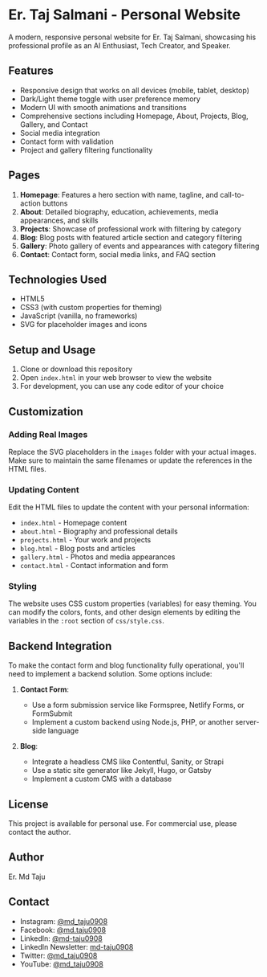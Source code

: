 # Er. Taj Salmani - Personal Website

A modern, responsive personal website for Er. Taj Salmani, showcasing his professional profile as an AI Enthusiast, Tech Creator, and Speaker.

## Features

- Responsive design that works on all devices (mobile, tablet, desktop)
- Dark/Light theme toggle with user preference memory
- Modern UI with smooth animations and transitions
- Comprehensive sections including Homepage, About, Projects, Blog, Gallery, and Contact
- Social media integration
- Contact form with validation
- Project and gallery filtering functionality

## Pages

1. **Homepage**: Features a hero section with name, tagline, and call-to-action buttons
2. **About**: Detailed biography, education, achievements, media appearances, and skills
3. **Projects**: Showcase of professional work with filtering by category
4. **Blog**: Blog posts with featured article section and category filtering
5. **Gallery**: Photo gallery of events and appearances with category filtering
6. **Contact**: Contact form, social media links, and FAQ section

## Technologies Used

- HTML5
- CSS3 (with custom properties for theming)
- JavaScript (vanilla, no frameworks)
- SVG for placeholder images and icons

## Setup and Usage

1. Clone or download this repository
2. Open `index.html` in your web browser to view the website
3. For development, you can use any code editor of your choice

## Customization

### Adding Real Images

Replace the SVG placeholders in the `images` folder with your actual images. Make sure to maintain the same filenames or update the references in the HTML files.

### Updating Content

Edit the HTML files to update the content with your personal information:

- `index.html` - Homepage content
- `about.html` - Biography and professional details
- `projects.html` - Your work and projects
- `blog.html` - Blog posts and articles
- `gallery.html` - Photos and media appearances
- `contact.html` - Contact information and form

### Styling

The website uses CSS custom properties (variables) for easy theming. You can modify the colors, fonts, and other design elements by editing the variables in the `:root` section of `css/style.css`.

## Backend Integration

To make the contact form and blog functionality fully operational, you'll need to implement a backend solution. Some options include:

1. **Contact Form**:
   - Use a form submission service like Formspree, Netlify Forms, or FormSubmit
   - Implement a custom backend using Node.js, PHP, or another server-side language

2. **Blog**:
   - Integrate a headless CMS like Contentful, Sanity, or Strapi
   - Use a static site generator like Jekyll, Hugo, or Gatsby
   - Implement a custom CMS with a database

## License

This project is available for personal use. For commercial use, please contact the author.

## Author

Er. Md Taju

## Contact

- Instagram: [@md_taju0908](https://www.instagram.com/md_taju0908/)
- Facebook: [@md.taju0908](https://www.facebook.com/md.taju0908/)
- LinkedIn: [@md-taju0908](https://www.linkedin.com/in/md-taju0908/)
- LinkedIn Newsletter: [md-taju0908](https:www\linkedincomnewslettersmd-taju0908-7331101473730199552/)
- Twitter: [@md_taju0908](https://x.com/md_taju0908/)
- YouTube: [@md_taju0908](https://www.youtube.com/@md_taju0908)